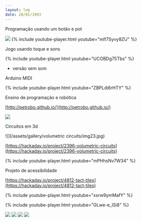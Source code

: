 ```yaml
---
layout: log
date: 20/01/1993
---
```


Programação usando um botão e pot

![](/assets/gallery/game/img3.jpg)
{% include youtube-player.html youtube="mlf7Syvy8ZU" %}

Jogo usando toque e sons

{% include youtube-player.html youtube="UCOBDg75Tbs" %}

 - versão sem som

Arduino MIDI

{% include youtube-player.html youtube="ZBPLdi6rHTY" %}

Ensino de programação e robótica

[http://petrobo.github.io/](http://petrobo.github.io/)

![](/assets/gallery/jifi/img24.jpg)

Circuitos em 3d

![](/assets/gallery/volumetric circuits/img23.jpg)

[https://hackaday.io/project/2396-volumetric-circuits](https://hackaday.io/project/2396-volumetric-circuits)

{% include youtube-player.html youtube="mPHhsNv7W34" %}

Projeto de acessibilidade

[https://hackaday.io/project/4812-tact-tiles](https://hackaday.io/project/4812-tact-tiles)

{% include youtube-player.html youtube="xsrw9ymMafY" %}

{% include youtube-player.html youtube="GLwe-e_lSi8" %}

![](/assets/gallery/helena_glove/luva.jpg)
![](/assets/gallery/helena_glove/img22.jpg)
![](/assets/gallery/helena_glove/img6.jpg)
![](/assets/gallery/helena_glove/img7.jpg)
